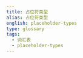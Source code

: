 ```yaml
---
title: 占位符类型
alias: 占位符类型
english: placeholder-types
type: glossary
tags:
  - 词汇表
  - placeholder-types
---
```

